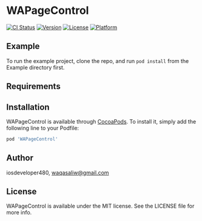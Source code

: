 # WAPageControl

[![CI Status](https://img.shields.io/travis/iosdeveloper480/WAPageControl.svg?style=flat)](https://travis-ci.org/iosdeveloper480/WAPageControl)
[![Version](https://img.shields.io/cocoapods/v/WAPageControl.svg?style=flat)](https://cocoapods.org/pods/WAPageControl)
[![License](https://img.shields.io/cocoapods/l/WAPageControl.svg?style=flat)](https://cocoapods.org/pods/WAPageControl)
[![Platform](https://img.shields.io/cocoapods/p/WAPageControl.svg?style=flat)](https://cocoapods.org/pods/WAPageControl)

## Example

To run the example project, clone the repo, and run `pod install` from the Example directory first.

## Requirements

## Installation

WAPageControl is available through [CocoaPods](https://cocoapods.org). To install
it, simply add the following line to your Podfile:

```ruby
pod 'WAPageControl'
```

## Author

iosdeveloper480, waqasaliw@gmail.com

## License

WAPageControl is available under the MIT license. See the LICENSE file for more info.
